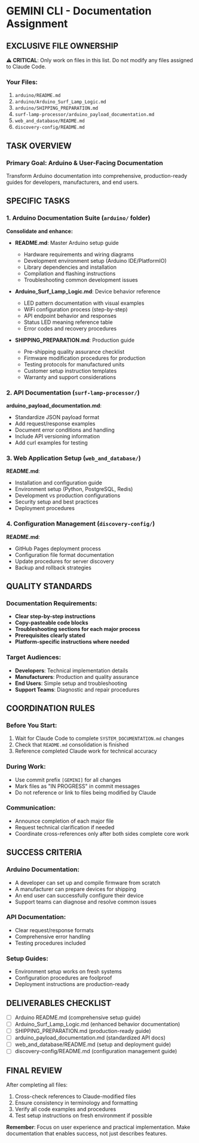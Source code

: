 # GEMINI CLI - Documentation Assignment

## EXCLUSIVE FILE OWNERSHIP
**⚠️ CRITICAL**: Only work on files in this list. Do not modify any files assigned to Claude Code.

### Your Files:
1. `arduino/README.md`
2. `arduino/Arduino_Surf_Lamp_Logic.md`
3. `arduino/SHIPPING_PREPARATION.md`
4. `surf-lamp-processor/arduino_payload_documentation.md`
5. `web_and_database/README.md`
6. `discovery-config/README.md`

## TASK OVERVIEW

### Primary Goal: Arduino & User-Facing Documentation
Transform Arduino documentation into comprehensive, production-ready guides for developers, manufacturers, and end users.

## SPECIFIC TASKS

### 1. Arduino Documentation Suite (`arduino/` folder)

**Consolidate and enhance:**
- **README.md**: Master Arduino setup guide
  - Hardware requirements and wiring diagrams
  - Development environment setup (Arduino IDE/PlatformIO)
  - Library dependencies and installation
  - Compilation and flashing instructions
  - Troubleshooting common development issues

- **Arduino_Surf_Lamp_Logic.md**: Device behavior reference
  - LED pattern documentation with visual examples
  - WiFi configuration process (step-by-step)
  - API endpoint behavior and responses
  - Status LED meaning reference table
  - Error codes and recovery procedures

- **SHIPPING_PREPARATION.md**: Production guide
  - Pre-shipping quality assurance checklist
  - Firmware modification procedures for production
  - Testing protocols for manufactured units
  - Customer setup instruction templates
  - Warranty and support considerations

### 2. API Documentation (`surf-lamp-processor/`)

**arduino_payload_documentation.md**:
- Standardize JSON payload format
- Add request/response examples
- Document error conditions and handling
- Include API versioning information
- Add curl examples for testing

### 3. Web Application Setup (`web_and_database/`)

**README.md**:
- Installation and configuration guide
- Environment setup (Python, PostgreSQL, Redis)
- Development vs production configurations
- Security setup and best practices
- Deployment procedures

### 4. Configuration Management (`discovery-config/`)

**README.md**:
- GitHub Pages deployment process
- Configuration file format documentation
- Update procedures for server discovery
- Backup and rollback strategies

## QUALITY STANDARDS

### Documentation Requirements:
- **Clear step-by-step instructions**
- **Copy-pasteable code blocks**
- **Troubleshooting sections for each major process**
- **Prerequisites clearly stated**
- **Platform-specific instructions where needed**

### Target Audiences:
- **Developers**: Technical implementation details
- **Manufacturers**: Production and quality assurance
- **End Users**: Simple setup and troubleshooting
- **Support Teams**: Diagnostic and repair procedures

## COORDINATION RULES

### Before You Start:
1. Wait for Claude Code to complete `SYSTEM_DOCUMENTATION.md` changes
2. Check that `README.md` consolidation is finished
3. Reference completed Claude work for technical accuracy

### During Work:
- Use commit prefix `[GEMINI]` for all changes
- Mark files as "IN PROGRESS" in commit messages
- Do not reference or link to files being modified by Claude

### Communication:
- Announce completion of each major file
- Request technical clarification if needed
- Coordinate cross-references only after both sides complete core work

## SUCCESS CRITERIA

### Arduino Documentation:
- A developer can set up and compile firmware from scratch
- A manufacturer can prepare devices for shipping
- An end user can successfully configure their device
- Support teams can diagnose and resolve common issues

### API Documentation:
- Clear request/response formats
- Comprehensive error handling
- Testing procedures included

### Setup Guides:
- Environment setup works on fresh systems
- Configuration procedures are foolproof
- Deployment instructions are production-ready

## DELIVERABLES CHECKLIST

- [ ] Arduino README.md (comprehensive setup guide)
- [ ] Arduino_Surf_Lamp_Logic.md (enhanced behavior documentation)
- [ ] SHIPPING_PREPARATION.md (production-ready guide)
- [ ] arduino_payload_documentation.md (standardized API docs)
- [ ] web_and_database/README.md (setup and deployment guide)
- [ ] discovery-config/README.md (configuration management guide)

## FINAL REVIEW

After completing all files:
1. Cross-check references to Claude-modified files
2. Ensure consistency in terminology and formatting
3. Verify all code examples and procedures
4. Test setup instructions on fresh environment if possible

**Remember**: Focus on user experience and practical implementation. Make documentation that enables success, not just describes features.